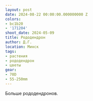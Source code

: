 ```yaml
---
layout: post
date: 2024-08-22 00:00:00.000000000 Z
colors:
- bc1b20
- '171204'
shoot_date: 2024-05-09
title: Рододендрон
author: Д.Г.
location: Минск
tags:
- растения
- рододендрон
- цветы
gear:
- 70D
- 55-250mm
---
```

Больше рододендронов.

